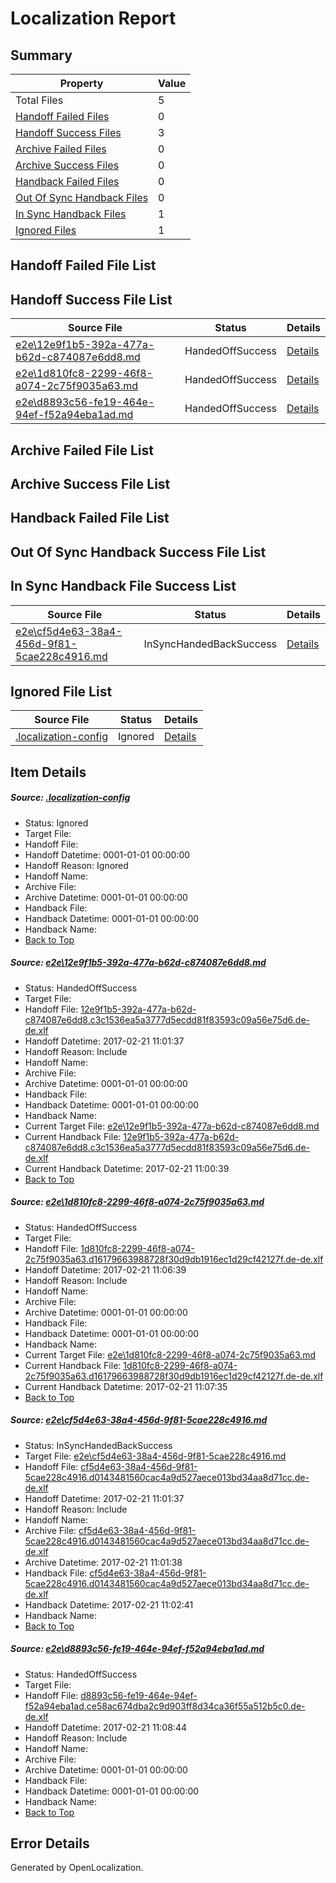 # <a name='report-top'></a> Localization Report

## Summary
 Property | Value 
 -------- | ----- 
 Total Files | 5
[ Handoff Failed Files ](#handoff-failed-list)| 0
[ Handoff Success Files ](#handoff-success-list)| 3
[ Archive Failed Files ](#archive-failed-list)| 0
[ Archive Success Files ](#archive-success-list)| 0
[ Handback Failed Files ](#handback-failed-list)| 0
[ Out Of Sync Handback Files ](#outofsync-handback-success-list)| 0
[ In Sync Handback Files ](#insync-handback-success-list)| 1
[ Ignored Files ](#ignored-list)| 1

## <a name='handoff-failed-list'></a> Handoff Failed File List

## <a name='handoff-success-list'></a> Handoff Success File List
 Source File | Status | Details 
 ----------- | ------ | ------- 
 [e2e\12e9f1b5-392a-477a-b62d-c874087e6dd8.md](https://github.com/OpenLocalizationTestOrg/ol-test4/blob/d783c7266ec11de8214452d438144e934bccebd5/e2e/12e9f1b5-392a-477a-b62d-c874087e6dd8.md) | HandedOffSuccess | [Details](#5cce0bdd892d837e883e1c5b2f13c0db22bc3e411)
 [e2e\1d810fc8-2299-46f8-a074-2c75f9035a63.md](https://github.com/OpenLocalizationTestOrg/ol-test4/blob/2f2cc2edf61b9592c5a5679de992c9f8255c2241/e2e/1d810fc8-2299-46f8-a074-2c75f9035a63.md) | HandedOffSuccess | [Details](#8a536f1ba2b5cc609b83716e37b2059d2c8220b72)
 [e2e\d8893c56-fe19-464e-94ef-f52a94eba1ad.md](https://github.com/OpenLocalizationTestOrg/ol-test4/blob/ab594342467d803a70ab267722d8eaab31be56f6/e2e/d8893c56-fe19-464e-94ef-f52a94eba1ad.md) | HandedOffSuccess | [Details](#9adb70c53e86f26b38d85c3a62346389c098a0564)

## <a name='archive-failed-list'></a> Archive Failed File List

## <a name='archive-success-list'></a> Archive Success File List

## <a name='handback-failed-list'></a> Handback Failed File List

## <a name='outofsync-handback-success-list'></a> Out Of Sync Handback Success File List

## <a name='insync-handback-success-list'></a> In Sync Handback File Success List
 Source File | Status | Details 
 ----------- | ------ | ------- 
 [e2e\cf5d4e63-38a4-456d-9f81-5cae228c4916.md](https://github.com/OpenLocalizationTestOrg/ol-test4/blob/d783c7266ec11de8214452d438144e934bccebd5/e2e/cf5d4e63-38a4-456d-9f81-5cae228c4916.md) | InSyncHandedBackSuccess | [Details](#09111f6ed37bf24435ce4d7788c8bcf2edad406b3)

## <a name='ignored-list'></a> Ignored File List
 Source File | Status | Details 
 ----------- | ------ | ------- 
 [.localization-config](https://github.com/OpenLocalizationTestOrg/ol-test4/blob/ab594342467d803a70ab267722d8eaab31be56f6/.localization-config) | Ignored | [Details](#cb0632cf59c1387fc1742bfb9fa3c47f87e2e5c90)

## Item Details
##### <a name='cb0632cf59c1387fc1742bfb9fa3c47f87e2e5c90'></a> Source: [.localization-config](https://github.com/OpenLocalizationTestOrg/ol-test4/blob/ab594342467d803a70ab267722d8eaab31be56f6/.localization-config)
* Status: Ignored
* Target File: 
* Handoff File: 
* Handoff Datetime: 0001-01-01 00:00:00
* Handoff Reason: Ignored
* Handoff Name: 
* Archive File: 
* Archive Datetime: 0001-01-01 00:00:00
* Handback File: 
* Handback Datetime: 0001-01-01 00:00:00
* Handback Name: 
* [Back to Top](#report-top)

##### <a name='5cce0bdd892d837e883e1c5b2f13c0db22bc3e411'></a> Source: [e2e\12e9f1b5-392a-477a-b62d-c874087e6dd8.md](https://github.com/OpenLocalizationTestOrg/ol-test4/blob/d783c7266ec11de8214452d438144e934bccebd5/e2e/12e9f1b5-392a-477a-b62d-c874087e6dd8.md)
* Status: HandedOffSuccess
* Target File: 
* Handoff File: [12e9f1b5-392a-477a-b62d-c874087e6dd8.c3c1536ea5a3777d5ecdd81f83593c09a56e75d6.de-de.xlf](https://github.com/OpenLocalizationTestOrg/ol-test4-handoff/blob/2be8a0d0155a60cb2c82085d57833fe062f71ff4/ol-handoff/OpenLocalizationTestOrg/ol-test4-dede/xinjiang/ht/12e9f1b5-392a-477a-b62d-c874087e6dd8.c3c1536ea5a3777d5ecdd81f83593c09a56e75d6.de-de.xlf)
* Handoff Datetime: 2017-02-21 11:01:37
* Handoff Reason: Include
* Handoff Name: 
* Archive File: 
* Archive Datetime: 0001-01-01 00:00:00
* Handback File: 
* Handback Datetime: 0001-01-01 00:00:00
* Handback Name: 
* Current Target File: [e2e\12e9f1b5-392a-477a-b62d-c874087e6dd8.md](https://github.com/OpenLocalizationTestOrg/ol-test4-dede/blob/fcd832bbbaf92bc4a52d9ff0085d1af01dc2a60f/e2e/12e9f1b5-392a-477a-b62d-c874087e6dd8.md)
* Current Handback File: [12e9f1b5-392a-477a-b62d-c874087e6dd8.c3c1536ea5a3777d5ecdd81f83593c09a56e75d6.de-de.xlf](https://github.com/OpenLocalizationTestOrg/ol-test4-handback/blob/82eed11633991ec499d1737fe24e0aeb8c4a1950/ol-handback/OpenLocalizationTestOrg/ol-test4-dede/xinjiang/ht/12e9f1b5-392a-477a-b62d-c874087e6dd8.c3c1536ea5a3777d5ecdd81f83593c09a56e75d6.de-de.xlf)
* Current Handback Datetime: 2017-02-21 11:00:39
* [Back to Top](#report-top)

##### <a name='8a536f1ba2b5cc609b83716e37b2059d2c8220b72'></a> Source: [e2e\1d810fc8-2299-46f8-a074-2c75f9035a63.md](https://github.com/OpenLocalizationTestOrg/ol-test4/blob/2f2cc2edf61b9592c5a5679de992c9f8255c2241/e2e/1d810fc8-2299-46f8-a074-2c75f9035a63.md)
* Status: HandedOffSuccess
* Target File: 
* Handoff File: [1d810fc8-2299-46f8-a074-2c75f9035a63.d16179663988728f30d9db1916ec1d29cf42127f.de-de.xlf](https://github.com/OpenLocalizationTestOrg/ol-test4-handoff/blob/e11e3faccb5f69f180b799346607dfa9ebcdb2aa/ol-handoff/OpenLocalizationTestOrg/ol-test4-dede/xinjiang/ht/1d810fc8-2299-46f8-a074-2c75f9035a63.d16179663988728f30d9db1916ec1d29cf42127f.de-de.xlf)
* Handoff Datetime: 2017-02-21 11:06:39
* Handoff Reason: Include
* Handoff Name: 
* Archive File: 
* Archive Datetime: 0001-01-01 00:00:00
* Handback File: 
* Handback Datetime: 0001-01-01 00:00:00
* Handback Name: 
* Current Target File: [e2e\1d810fc8-2299-46f8-a074-2c75f9035a63.md](https://github.com/OpenLocalizationTestOrg/ol-test4-dede/blob/ac0e4da03c29d89435978d38f244eaa0523d7eba/e2e/1d810fc8-2299-46f8-a074-2c75f9035a63.md)
* Current Handback File: [1d810fc8-2299-46f8-a074-2c75f9035a63.d16179663988728f30d9db1916ec1d29cf42127f.de-de.xlf](https://github.com/OpenLocalizationTestOrg/ol-test4-handback/blob/a9473b92c2004213f262a3e3337e403ad68e623e/ol-handback/OpenLocalizationTestOrg/ol-test4-dede/xinjiang/ht/1d810fc8-2299-46f8-a074-2c75f9035a63.d16179663988728f30d9db1916ec1d29cf42127f.de-de.xlf)
* Current Handback Datetime: 2017-02-21 11:07:35
* [Back to Top](#report-top)

##### <a name='09111f6ed37bf24435ce4d7788c8bcf2edad406b3'></a> Source: [e2e\cf5d4e63-38a4-456d-9f81-5cae228c4916.md](https://github.com/OpenLocalizationTestOrg/ol-test4/blob/d783c7266ec11de8214452d438144e934bccebd5/e2e/cf5d4e63-38a4-456d-9f81-5cae228c4916.md)
* Status: InSyncHandedBackSuccess
* Target File: [e2e\cf5d4e63-38a4-456d-9f81-5cae228c4916.md](https://github.com/OpenLocalizationTestOrg/ol-test4-dede/blob/ba55c52436c4caf2a05292e591492c9eafa22adc/e2e/cf5d4e63-38a4-456d-9f81-5cae228c4916.md)
* Handoff File: [cf5d4e63-38a4-456d-9f81-5cae228c4916.d0143481560cac4a9d527aece013bd34aa8d71cc.de-de.xlf](https://github.com/OpenLocalizationTestOrg/ol-test4-handoff/blob/2be8a0d0155a60cb2c82085d57833fe062f71ff4/ol-handoff/OpenLocalizationTestOrg/ol-test4-dede/xinjiang/ht/cf5d4e63-38a4-456d-9f81-5cae228c4916.d0143481560cac4a9d527aece013bd34aa8d71cc.de-de.xlf)
* Handoff Datetime: 2017-02-21 11:01:37
* Handoff Reason: Include
* Handoff Name: 
* Archive File: [cf5d4e63-38a4-456d-9f81-5cae228c4916.d0143481560cac4a9d527aece013bd34aa8d71cc.de-de.xlf](https://github.com/OpenLocalizationTestOrg/ol-test4-handoff/blob/7d562196adbe32e37ef3baa0551bd6196a9b0f04/ol-archive/OpenLocalizationTestOrg/ol-test4-dede/xinjiang/ht/cf5d4e63-38a4-456d-9f81-5cae228c4916.d0143481560cac4a9d527aece013bd34aa8d71cc.de-de.xlf)
* Archive Datetime: 2017-02-21 11:01:38
* Handback File: [cf5d4e63-38a4-456d-9f81-5cae228c4916.d0143481560cac4a9d527aece013bd34aa8d71cc.de-de.xlf](https://github.com/OpenLocalizationTestOrg/ol-test4-handback/blob/eb9240eaf82f76ba7bde54ca6f11663b6cbf35ab/ol-handback/OpenLocalizationTestOrg/ol-test4-dede/xinjiang/ht/cf5d4e63-38a4-456d-9f81-5cae228c4916.d0143481560cac4a9d527aece013bd34aa8d71cc.de-de.xlf)
* Handback Datetime: 2017-02-21 11:02:41
* Handback Name: 
* [Back to Top](#report-top)

##### <a name='9adb70c53e86f26b38d85c3a62346389c098a0564'></a> Source: [e2e\d8893c56-fe19-464e-94ef-f52a94eba1ad.md](https://github.com/OpenLocalizationTestOrg/ol-test4/blob/ab594342467d803a70ab267722d8eaab31be56f6/e2e/d8893c56-fe19-464e-94ef-f52a94eba1ad.md)
* Status: HandedOffSuccess
* Target File: 
* Handoff File: [d8893c56-fe19-464e-94ef-f52a94eba1ad.ce58ac674dba2c9d903ff8d34ca36f55a512b5c0.de-de.xlf](https://github.com/OpenLocalizationTestOrg/ol-test4-handoff/blob/60f855b34bf4b4ba22cd759ad3e3374a0e59059c/ol-handoff/OpenLocalizationTestOrg/ol-test4-dede/xinjiang/ht/d8893c56-fe19-464e-94ef-f52a94eba1ad.ce58ac674dba2c9d903ff8d34ca36f55a512b5c0.de-de.xlf)
* Handoff Datetime: 2017-02-21 11:08:44
* Handoff Reason: Include
* Handoff Name: 
* Archive File: 
* Archive Datetime: 0001-01-01 00:00:00
* Handback File: 
* Handback Datetime: 0001-01-01 00:00:00
* Handback Name: 
* [Back to Top](#report-top)


## Error Details

Generated by OpenLocalization.
